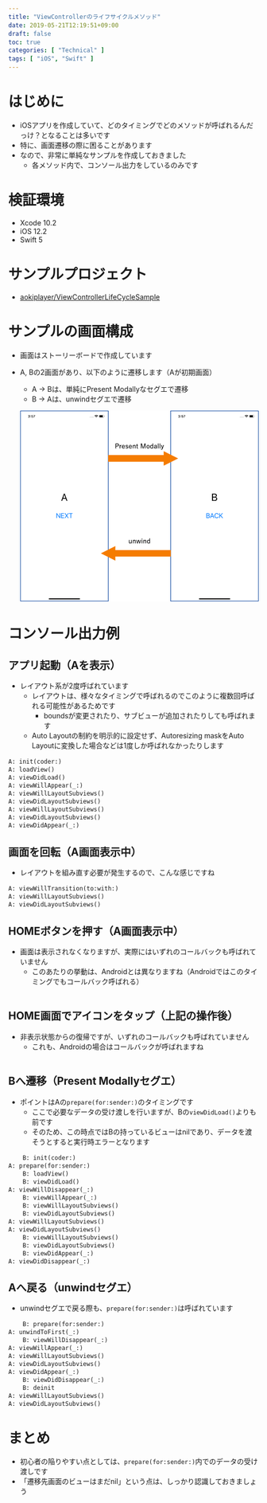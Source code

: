 ```yaml
---
title: "ViewControllerのライフサイクルメソッド"
date: 2019-05-21T12:19:51+09:00
draft: false
toc: true
categories: [ "Technical" ]
tags: [ "iOS", "Swift" ]
---
```


# はじめに
- iOSアプリを作成していて、どのタイミングでどのメソッドが呼ばれるんだっけ？となることは多いです
- 特に、画面遷移の際に困ることがあります
- なので、非常に単純なサンプルを作成しておきました
    - 各メソッド内で、コンソール出力をしているのみです

# 検証環境
- Xcode 10.2
- iOS 12.2
- Swift 5

# サンプルプロジェクト
- [aokiplayer/ViewControllerLifeCycleSample](https://github.com/aokiplayer/ViewControllerLifeCycleSample)

# サンプルの画面構成
- 画面はストーリーボードで作成しています
- A, Bの2画面があり、以下のように遷移します（Aが初期画面）
    - A -> Bは、単純にPresent Modallyなセグエで遷移
    - B -> Aは、unwindセグエで遷移

    ![segue_image](/images/viewcontrollerlifecycle/vc_lifecycle_segue.png)

# コンソール出力例
## アプリ起動（Aを表示）
- レイアウト系が2度呼ばれています
    - レイアウトは、様々なタイミングで呼ばれるのでこのように複数回呼ばれる可能性があるためです
        - boundsが変更されたり、サブビューが追加されたりしても呼ばれます
    - Auto Layoutの制約を明示的に設定せず、Autoresizing maskをAuto Layoutに変換した場合などは1度しか呼ばれなかったりします

```console
A: init(coder:)
A: loadView()
A: viewDidLoad()
A: viewWillAppear(_:)
A: viewWillLayoutSubviews()
A: viewDidLayoutSubviews()
A: viewWillLayoutSubviews()
A: viewDidLayoutSubviews()
A: viewDidAppear(_:)
```

## 画面を回転（A画面表示中）
- レイアウトを組み直す必要が発生するので、こんな感じですね

```console
A: viewWillTransition(to:with:)
A: viewWillLayoutSubviews()
A: viewDidLayoutSubviews()
```

## HOMEボタンを押す（A画面表示中）
- 画面は表示されなくなりますが、実際にはいずれのコールバックも呼ばれていません
    - このあたりの挙動は、Androidとは異なりますね（Androidではこのタイミングでもコールバック呼ばれる）

```console
```

## HOME画面でアイコンをタップ（上記の操作後）
- 非表示状態からの復帰ですが、いずれのコールバックも呼ばれていません
    - これも、Androidの場合はコールバックが呼ばれますね

```console
```

## Bへ遷移（Present Modallyセグエ）
- ポイントはAの`prepare(for:sender:)`のタイミングです
    - ここで必要なデータの受け渡しを行いますが、Bの`viewDidLoad()`よりも前です
    - そのため、この時点ではBの持っているビューはnilであり、データを渡そうとすると実行時エラーとなります

```console
    B: init(coder:)
A: prepare(for:sender:)
    B: loadView()
    B: viewDidLoad()
A: viewWillDisappear(_:)
    B: viewWillAppear(_:)
    B: viewWillLayoutSubviews()
    B: viewDidLayoutSubviews()
A: viewWillLayoutSubviews()
A: viewDidLayoutSubviews()
    B: viewWillLayoutSubviews()
    B: viewDidLayoutSubviews()
    B: viewDidAppear(_:)
A: viewDidDisappear(_:)
```

## Aへ戻る（unwindセグエ）
- unwindセグエで戻る際も、`prepare(for:sender:)`は呼ばれています

```console
    B: prepare(for:sender:)
A: unwindToFirst(_:)
    B: viewWillDisappear(_:)
A: viewWillAppear(_:)
A: viewWillLayoutSubviews()
A: viewDidLayoutSubviews()
A: viewDidAppear(_:)
    B: viewDidDisappear(_:)
    B: deinit
A: viewWillLayoutSubviews()
A: viewDidLayoutSubviews()
```

# まとめ
- 初心者の陥りやすい点としては、`prepare(for:sender:)`内でのデータの受け渡しです
- 「遷移先画面のビューはまだnil」という点は、しっかり認識しておきましょう
